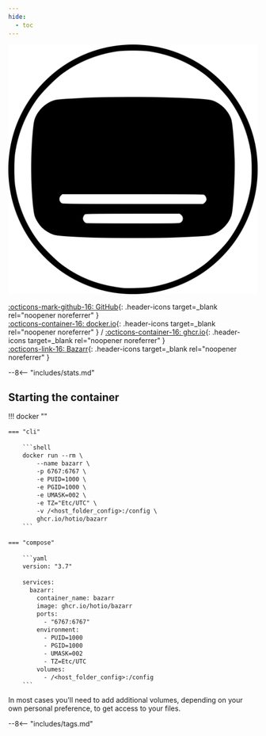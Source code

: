 ```yaml
---
hide:
  - toc
---
```


<div class="image-logo"><img src="/img/image-logos/bazarr.svg" alt="logo"></div>

[:octicons-mark-github-16: GitHub](https://github.com/hotio/bazarr){: .header-icons target=_blank rel="noopener noreferrer" }  
[:octicons-container-16: docker.io](https://hub.docker.com/r/hotio/bazarr){: .header-icons target=_blank rel="noopener noreferrer" }
 / [:octicons-container-16: ghcr.io](https://github.com/orgs/hotio/packages/container/package/bazarr){: .header-icons target=_blank rel="noopener noreferrer" }  
[:octicons-link-16: Bazarr](https://github.com/morpheus65535/bazarr){: .header-icons target=_blank rel="noopener noreferrer" }  

--8<-- "includes/stats.md"

## Starting the container

!!! docker ""

    === "cli"

        ```shell
        docker run --rm \
            --name bazarr \
            -p 6767:6767 \
            -e PUID=1000 \
            -e PGID=1000 \
            -e UMASK=002 \
            -e TZ="Etc/UTC" \
            -v /<host_folder_config>:/config \
            ghcr.io/hotio/bazarr
        ```

    === "compose"

        ```yaml
        version: "3.7"

        services:
          bazarr:
            container_name: bazarr
            image: ghcr.io/hotio/bazarr
            ports:
              - "6767:6767"
            environment:
              - PUID=1000
              - PGID=1000
              - UMASK=002
              - TZ=Etc/UTC
            volumes:
              - /<host_folder_config>:/config
        ```

In most cases you'll need to add additional volumes, depending on your own personal preference, to get access to your files.

--8<-- "includes/tags.md"

